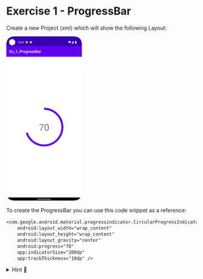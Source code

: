 # Exercise 1 - ProgressBar
Create a new Project (xml) which will show the following Layout:

<img src="result.png" width="200">

To create the ProgressBar you can use this code snippet as a reference:

    <com.google.android.material.progressindicator.CircularProgressIndicator
        android:layout_width="wrap_content"
        android:layout_height="wrap_content"
        android:layout_gravity="center"
        android:progress="70"
        app:indicatorSize="200dp"
        app:trackThickness="10dp" />


<details>
  <summary>Hint 🤫</summary>
  Using FrameLayout you can show Views on top of each other
</details>
